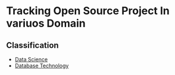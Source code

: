 # Tracking Open Source Project In variuos Domain

## Classification

- [Data Science](data_science/data_science.md)
- [Database Technology](database/database.md)